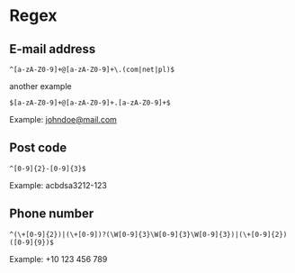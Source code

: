 # Regex

## E-mail address

    ^[a-zA-Z0-9]+@[a-zA-Z0-9]+\.(com|net|pl)$

another example

    $[a-zA-Z0-9]+@[a-zA-Z0-9]+.[a-zA-Z0-9]+$

Example: johndoe@mail.com

## Post code

    ^[0-9]{2}-[0-9]{3}$

Example: acbdsa3212-123

## Phone number

    ^(\+[0-9]{2})|(\+[0-9])?(\W[0-9]{3}\W[0-9]{3}\W[0-9]{3})|(\+[0-9]{2})([0-9]{9})$

Example: +10 123 456 789